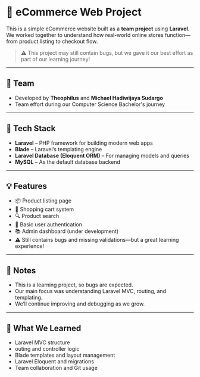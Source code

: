 # 🛒 eCommerce Web Project

This is a simple eCommerce website built as a **team project** using **Laravel**.  
We worked together to understand how real-world online stores function—from product listing to checkout flow.

> ⚠️ This project may still contain bugs, but we gave it our best effort as part of our learning journey!

---

## 👥 Team

- Developed by **Theophilus** and **Michael Hadiwijaya Sudargo**
- Team effort during our Computer Science Bachelor's journey

---

## 🔧 Tech Stack

- **Laravel** – PHP framework for building modern web apps  
- **Blade** – Laravel’s templating engine  
- **Laravel Database (Eloquent ORM)** – For managing models and queries  
- **MySQL** – As the default database backend

---

## 💡 Features

- 📦 Product listing page  
- 🛒 Shopping cart system  
- 🔍 Product search  
- 👤 Basic user authentication  
- 📚 Admin dashboard (under development)  
- ⚠️ Still contains bugs and missing validations—but a great learning experience!

---

## 📌 Notes
- This is a learning project, so bugs are expected.
- Our main focus was understanding Laravel MVC, routing, and templating.
- We’ll continue improving and debugging as we grow.

---

## 🧠 What We Learned
- Laravel MVC structure
- outing and controller logic
- Blade templates and layout management
- Laravel Eloquent and migrations
- Team collaboration and Git usage
